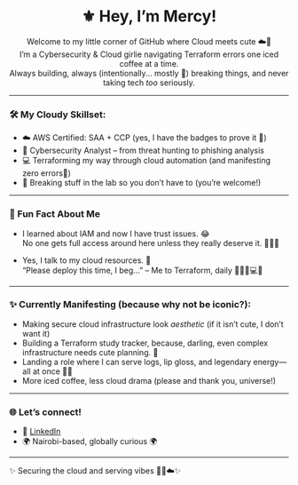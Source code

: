 <h1 align="center">⚜️ Hey, I’m Mercy!</h1>

<p align="center">
Welcome to my little corner of GitHub where Cloud meets cute ☁️💖 <br>
I’m a Cybersecurity & Cloud girlie navigating Terraform errors one iced coffee at a time. <br>
Always building, always (intentionally... mostly 👀) breaking things, and never taking tech <em>too</em> seriously.
</p>

---

### 🛠️ My Cloudy Skillset:
- ☁️ AWS Certified: SAA + CCP (yes, I have the badges to prove it 💅)
- 🔐 Cybersecurity Analyst – from threat hunting to phishing analysis
- 💻 Terraforming my way through cloud automation (and manifesting zero errors👀)
- 🧪 Breaking stuff in the lab so you don’t have to (you’re welcome!)

---

### 💅 Fun Fact About Me
- I learned about IAM and now I have trust issues. 😂  
  No one gets full access around here unless they really deserve it. 😤🔐✨

- Yes, I talk to my cloud resources. 🙈  
  “Please deploy this time, I beg…” – Me to Terraform, daily 🧎🏽‍♀️💻✨

---

### ✨ Currently Manifesting (because why not be iconic?):
- Making secure cloud infrastructure look *aesthetic* (if it isn’t cute, I don’t want it)
- Building a Terraform study tracker, because, darling, even complex infrastructure needs cute planning. 👑
- Landing a role where I can serve logs, lip gloss, and legendary energy—all at once 💄✨
- More iced coffee, less cloud drama (please and thank you, universe!)

---

### 🌐 Let’s connect!
- 💼 [LinkedIn](https://www.linkedin.com/in/mercy-ndonga)
- 🌍 Nairobi-based, globally curious 🌍

---

✨ Securing the cloud and serving vibes 🥂💅☁️✨
